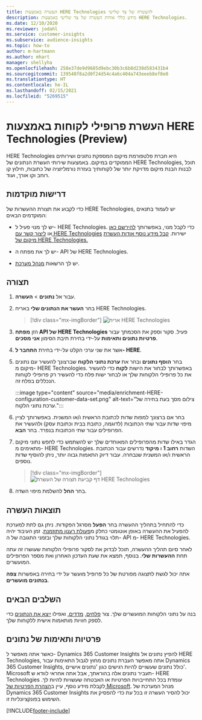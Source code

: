 ```yaml
---
title: העשרה באמצעות HERE Technologies להעשרה של צד שלישי
description: מידע כללי אודות העשרה של צד שלישי באמצעות HERE Technologies.
ms.date: 12/10/2020
ms.reviewer: jodahl
ms.service: customer-insights
ms.subservice: audience-insights
ms.topic: how-to
author: m-hartmann
ms.author: mhart
manager: shellyha
ms.openlocfilehash: 258e37de9d9685d9ebc30b3c6b8d238d583431b4
ms.sourcegitcommit: 139548f8a2d0f24d54c4a6c404a743eeeb8ef8e0
ms.translationtype: HT
ms.contentlocale: he-IL
ms.lasthandoff: 02/15/2021
ms.locfileid: "5269515"
---
```

# <a name="enrichment-of-customer-profiles-with-here-technologies-preview"></a>העשרת פרופילי לקוחות באמצעות HERE Technologies‏ (Preview)

HERE Technologies היא חברת פלטפורמת מיקום המספקת נתונים ושירותים הממוקדים במיקום. באמצעות שירותי העשרת הנתונים של HERE Technologies, תוכל לבנות הבנת מיקום מדויקת יותר של לקוחותיך בעזרת נורמליזציה של כתובות, חילוץ קו רוחב וקו אורך, ועוד.

## <a name="prerequisites"></a>דרישות מוקדמות

כדי לקבוע את תצורת ההעשרות של HERE Technologies, יש לעמוד בתנאים המוקדמים הבאים:

- יש לך מנוי פעיל ל- HERE Technologies. כדי לקבל מנוי, באפשרותך [להירשם כאן](https://developer.here.com/sign-up?utm_medium=referral&utm_source=Microsoft-Dynamics-CI&create=Freemium-Basic) או [ליצור קשר עם HERE Technologies](https://developer.here.com/help?utm_medium=referral&utm_source=Microsoft-Dynamics-CI#how-can-we-help-you) ישירות. [קבל מידע נוסף אודות העשרת מיקום של HERE Technologies.](https://developer.here.com/location-enrichment?cid=Dev-MicrosoftDynamics-DB-0-Dev-&utm_source=MicrosoftDynamics&utm_medium=referral&utm_campaign=Online_Dev_ReferralMicrosoft)

- יש לך את מפתח ה- API של HERE Technologies.

- יש לך הרשאות [מנהל מערכת](permissions.md#administrator).

## <a name="configuration"></a>תצורה

1. עבור אל **נתונים** > **העשרה**.

1. בחר **העשר את הנתונים שלי** באריח HERE Technologies.

   > [!div class="mx-imgBorder"]
   > ![אריח HERE Technologies](media/HERE-tile.png "אריח HERE Technologies")

1. הזן **מפתח API של HERE Technologies** פעיל. סקור וספק את הסכמתך עבור **פרטיות נתונים ותאימות** על-ידי בחירת תיבת הסימון **אני מסכים**. 

1. אשר את שני ערכי הקלט על-ידי בחירת **התחבר ל- HERE**.

1.  בחר **הוסף נתונים** ובחר את **ערכת נתוני הלקוח** שברצונך להעשיר עם נתונים מיקום מ- HERE Technologies. באפשרותך לבחור את הישות **לקוח** כדי להעשיר את כל פרופילי הלקוחות שלך או לבחור ישות פלח כדי להעשיר רק פרופילי לקוחות הנכללים בפלח זה.

    :::image type="content" source="media/enrichment-HERE-configuration-customer-data-set.png" alt-text="צילום מסך בעת בחירה של ערכת נתוני הלקוח.":::

1. בחר אם ברצונך למפות שדות לכתובת הראשית ו/או המשנית. באפשרותך לציין מיפוי שדות עבור שתי הכתובות (לדוגמה, כתובת בבית וכתובת עסק) ולהעשיר את הפרופילים עבור שתי הכתובות בנפרד. בחר **הבא**.

1. הגדר באילו שדות מהפרופילים המאוחדים שלך יש להשתמש כדי לחפש נתוני מיקום מתאימים מ- HERE Technologies. השדות **רחוב 1** ו **מיקוד** נדרשים עבור הכתובת הראשית ו/או המשנית שנבחרה. עבור דיוק התאמות גבוה יותר, ניתן להוסיף שדות נוספים.

   > [!div class="mx-imgBorder"]
   > ![דף קביעת תצורה של העשרת HERE Technologies](media/enrichment-HERE-configuration.png "דף קביעת תצורה של העשרת HERE Technologies")

1. בחר **החל** להשלמת מיפוי השדה.

## <a name="enrichment-results"></a>תוצאות העשרה

כדי להתחיל בתהליך ההעשרה בחר **הפעל** מסרגל הפקודות. ניתן גם לתת למערכת להפעיל את ההעשרה באופן אוטומטי כחלק מ[פעולת רענון מתוזמנת](system.md#schedule-tab). זמן העיבוד יהיה תלוי בגודל נתוני הלקוחות שלך ובזמני התגובה של ה- API מ- HERE Technologies.

לאחר סיום תהליך ההעשרה, תוכל לבדוק את לסקור פרופילי הלקוחות שעושרו זה עתה תחת **ההעשרות שלי**. בנוסף, תמצא את שעת העדכון האחרון ואת מספר הפרופילים המועשרים.

אתה יכול לגשת לתצוגה מפורטת של כל פרופיל מועשר על ידי בחירה באפשרות **צפה בנתונים מועשרים**.

## <a name="next-steps"></a>השלבים הבאים

בנה על נתוני הלקוחות המועשרים שלך. צור [פלחים](segments.md), [מדדים](measures.md), ואפילו [ייצא את הנתונים](export-destinations.md) כדי לספק חוויות מותאמות אישית ללקוחות שלך.

## <a name="data-privacy-and-compliance"></a>פרטיות ותאימות של נתונים

כאשר אתה מאפשר ל- Dynamics 365 Customer Insights להפיץ נתונים אל HERE Technologies, אתה מאפשר העברת נתונים מחוץ לגבול התאימות עבור Dynamics 365 Customer Insights, כולל נתונים שעשויים להיות רגישים כגון 'נתונים אישיים'. Microsoft תעביר נתונים אלה בהוראתך, אבל אתה אחראי לוודא ש- HERE Technologies עומדת בכל התחייבויות הפרטיות או האבטחה שעשויות להיות לך. לקבלת מידע נוסף, עיין ב[הצהרת הפרטיות של Microsoft](https://go.microsoft.com/fwlink/?linkid=396732).
מנהל המערכת של Dynamics 365 Customer Insights יכול להסיר העשרה זו בכל עת כדי להפסיק את השימוש בפונקציונליות זו.


[!INCLUDE[footer-include](../includes/footer-banner.md)]